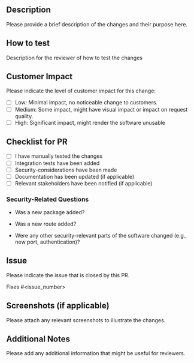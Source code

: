 ## Description
Please provide a brief description of the changes and their purpose here.

## How to test
Description for the reviewer of how to test the changes

## Customer Impact
Please indicate the level of customer impact for this change:
- [ ] Low: Minimal impact, no noticeable change to customers.
- [ ] Medium: Some impact, might have visual impact or impact on request quality.
- [ ] High: Significant impact, might render the software unusable

## Checklist for PR
- [ ] I have manually tested the changes
- [ ] Integration tests have been added
- [ ] Security-considerations have been made
- [ ] Documentation has been updated (if applicable)
- [ ] Relevant stakeholders have been notified (if applicable)

### Security-Related Questions
- Was a new package added?

- Was a new route added?

- Were any other security-relevant parts of the software changed (e.g., new port, authentication)?

## Issue
Please indicate the issue that is closed by this PR.

Fixes #<issue_number>

## Screenshots (if applicable)
Please attach any relevant screenshots to illustrate the changes.

## Additional Notes
Please add any additional information that might be useful for reviewers.

